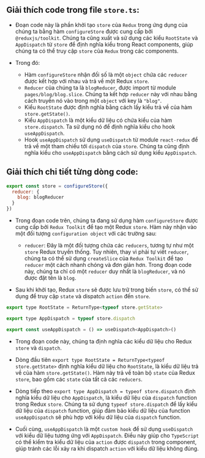 ## Giải thích code trong file `store.ts`:

- Đoạn code này là phần khởi tạo `store` của `Redux` trong ứng dụng của chúng ta bằng hàm `configureStore` được cung cấp bởi `@reduxjs/toolkit`. Chúng ta cũng xuất và sử dụng các kiểu `RootState` và `AppDispatch` từ `store` để định nghĩa kiểu trong React components, giúp chúng ta có thể truy cập `store` của `Redux` trong các components.

- Trong đó:

  - Hàm `configureStore` nhận đối số là một `object` chứa các `reducer` được kết hợp với nhau và trả về một Redux `store`.
  - `Reducer` của chúng ta là `blogReducer`, được import từ module `pages/blog/blog.slice`. Chúng ta kết hợp `reducer` này với nhau bằng cách truyền nó vào trong một `object` với key là `"blog"`.
  - Kiểu `RootState` được định nghĩa bằng cách lấy kiểu trả về của hàm `store.getState()`.
  - Kiểu `AppDispatch` là một kiểu dữ liệu có chứa kiểu của hàm `store.dispatch`. Ta sử dụng nó để định nghĩa kiểu cho hook `useAppDispatch`.
  - Hook `useAppDispatch` sử dụng `useDispatch` từ module `react-redux` để trả về một tham chiếu tới `dispatch` của `store`. Chúng ta cũng định nghĩa kiểu cho `useAppDispatch` bằng cách sử dụng kiểu `AppDispatch`.

## Giải thích chi tiết từng dòng code:

```jsx
export const store = configureStore({
  reducer: {
    blog: blogReducer
  }
})
```

- Trong đoạn code trên, chúng ta đang sử dụng hàm `configureStore` được cung cấp bởi `Redux Toolkit` để tạo một Redux `store`. Hàm này nhận vào một đối tượng `configuration object` với các trường sau:

  - `reducer`: Đây là một đối tượng chứa các `reducers`, tương tự như một `store` Redux truyền thống. Tuy nhiên, thay vì phải tự viết `reducer`, chúng ta có thể sử dụng `createSlice` của `Redux Toolkit` để tạo `reducer` một cách nhanh chóng và đơn giản hơn. Trong đoạn code này, chúng ta chỉ có một `reducer` duy nhất là `blogReducer`, và nó được đặt tên là `blog`.

- Sau khi khởi tạo, Redux `store` sẽ được lưu trữ trong biến `store`, có thể sử dụng để truy cập `state` và dispatch `action` đến `store`.

```jsx
export type RootState = ReturnType<typeof store.getState>

export type AppDispatch = typeof store.dispatch

export const useAppDispatch = () => useDispatch<AppDispatch>()
```

- Trong đoạn code này, chúng ta định nghĩa các kiểu dữ liệu cho Redux `store` và `dispatch`.

- Dòng đầu tiên `export type RootState = ReturnType<typeof store.getState>` định nghĩa kiểu dữ liệu cho `RootState`, là kiểu dữ liệu trả về của hàm `store.getState()`. Hàm này trả về toàn bộ `state` của Redux `store`, bao gồm các `state` của tất cả các `reducers`.

- Dòng tiếp theo `export type AppDispatch = typeof store.dispatch` định nghĩa kiểu dữ liệu cho `AppDispatch`, là kiểu dữ liệu của `dispatch` function trong Redux `store`. Chúng ta sử dụng `typeof store.dispatch` để lấy kiểu dữ liệu của `dispatch` function, giúp đảm bảo kiểu dữ liệu của function `useAppDispatch` sẽ phù hợp với kiểu dữ liệu của `dispatch` function.

- Cuối cùng, `useAppDispatch` là một `custom hook` để sử dụng `useDispatch` với kiểu dữ liệu tương ứng với `AppDispatch`. Điều này giúp cho `TypeScript` có thể kiểm tra kiểu dữ liệu của `action` được `dispatch` trong component, giúp tránh các lỗi xảy ra khi dispatch `action` với kiểu dữ liệu không đúng.
